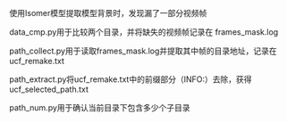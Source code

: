 使用Isomer模型提取模型背景时，发现漏了一部分视频帧

data_cmp.py用于比较两个目录，并将缺失的视频帧记录在
frames_mask.log

path_collect.py用于读取frames_mask.log并提取其中帧的目录地址，记录在
ucf_remake.txt

path_extract.py将ucf_remake.txt中的前缀部分（INFO:）去除，获得ucf_selected_path.txt

path_num.py用于确认当前目录下包含多少个子目录